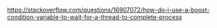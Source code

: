 

https://stackoverflow.com/questions/16907072/how-do-i-use-a-boost-condition-variable-to-wait-for-a-thread-to-complete-process
